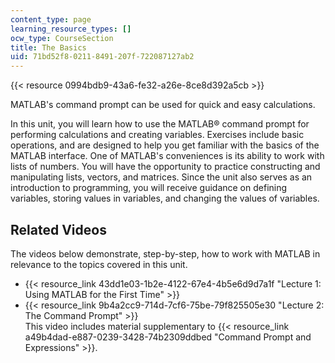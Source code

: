 ```yaml
---
content_type: page
learning_resource_types: []
ocw_type: CourseSection
title: The Basics
uid: 71bd52f8-0211-8491-207f-722087127ab2
---
```

{{< resource 0994bdb9-43a6-fe32-a26e-8ce8d392a5cb >}}

MATLAB's command prompt can be used for quick and easy calculations.

In this unit, you will learn how to use the MATLAB® command prompt for performing calculations and creating variables. Exercises include basic operations, and are designed to help you get familiar with the basics of the MATLAB interface. One of MATLAB's conveniences is its ability to work with lists of numbers. You will have the opportunity to practice constructing and manipulating lists, vectors, and matrices. Since the unit also serves as an introduction to programming, you will receive guidance on defining variables, storing values in variables, and changing the values of variables.

## Related Videos

The videos below demonstrate, step-by-step, how to work with MATLAB in relevance to the topics covered in this unit.

- {{< resource_link 43dd1e03-1b2e-4122-67e4-4b5e6d9d7a1f "Lecture 1: Using MATLAB for the First Time" >}}
- {{< resource_link 9b4a2cc9-714d-7cf6-75be-79f825505e30 "Lecture 2: The Command Prompt" >}}      
    This video includes material supplementary to {{< resource_link a49b4dad-e887-0239-3428-74b2309ddbed "Command Prompt and Expressions" >}}.